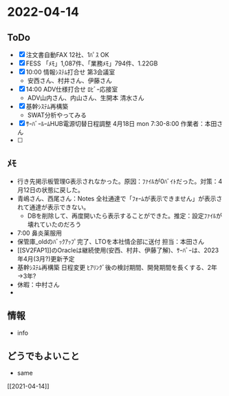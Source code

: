 # 2022-04-14

## ToDo
- [x] 注文書自動FAX 12社、1ﾊﾟｽ OK
- [x] FESS 「ﾒﾓ」1,087件、「業務ﾒﾓ」794件、1.22GB
- [x] 10:00 情報ｼｽﾃﾑ打合せ 第3会議室
	- 安西さん、村井さん、伊藤さん
- [x] 14:00 ADV仕様打合せ ﾛﾋﾞｰ応接室
	- ADV山内さん、内山さん、生開本 清水さん 
- [x] 基幹ｼｽﾃﾑ再構築
	- SWAT分析やってみる
- [x] ｻｰﾊﾞｰﾙｰﾑHUB電源切替日程調整 4月18日 mon 7:30-8:00 作業者：本田さん 
- [ ] 


## ﾒﾓ
- 行き先掲示板管理G表示されなかった。原因：ﾌｧｲﾙが0ﾊﾞｲﾄだった。対策：4月12日の状態に戻した。
- 青嶋さん、西尾さん：Notes 全社通達で「ﾌｫｰﾑが表示できません」が表示されて通達が表示できない。
	- DBを削除して、再度開いたら表示することができた。推定：設定ﾌｧｲﾙが壊れていたのだろう
- 7:00 鼻炎薬服用
- 保管庫_oldのﾊﾞｯｸｱｯﾌﾟ完了、LTOを本社情企部に送付 担当：本田さん
- [[SV2FAP1]]のOracleは継続使用(安西、村井、伊藤了解)、ｻｰﾊﾞｰは、2023年4月(3月?)更新予定
- 基幹ｼｽﾃﾑ再構築 日程変更 ﾋｱﾘﾝｸﾞ後の検討期間、開発期間を長くする、2年→3年?
- 休暇：中村さん
- 


## 情報
- info


## どうでもよいこと
- same


[[2021-04-14]]


